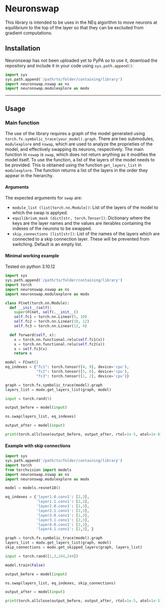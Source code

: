 # Neuronswap

This library is intended to be uses in the NEq algorithm to move neurons at equilibrium to the top of the layer so that they can be excluded from gradient computations.

## Installation

Neuronswap has not been uploaded yet to PyPA so to use it, download the repository and include it in your code using `sys.path.append()`:

```python
import sys
sys.path.append('/path/to/folder/containing/library')
import neuronswap.nswap as ns
import neuronswap.modulexplore as modx
```

****

## Usage

### Main function

The use of the library requires a graph of the model generated using `torch.fx.symbolic_trace(your_model).graph`. There are two submodules, `modulexplore` and `nswap`, which are used to analyze the proprieties of the model, and effectively swapping its neurons, respectively. The main function in `nswap` is `swap`, which does not return anything as it modifies the model itself. To use the function, a list of the layers of the model needs to be provided. This is obtained using the function `get_layers_list` in `modulexplore`. The function returns a list of the layers in the order they appear in the hierarchy.

#### Arguments

The expected arguments for `swap` are:

- `module_list (list[torch.nn.Module])`: List of the layers of the model to which the swap is applyed.
- `equilibrium_mask (dict[str, torch.Tensor])`: Dictionary where the keys are the layer names and the values are iterables containing the indexes of the neurons to be swapped.
- `skip_connections (list[str])`: List of the names of the layers which are connected to a skip connection layer. These will be prevented from switching. Default is an empty list.

#### Minimal working example

Tested on python 3.10.12

```python
import sys
sys.path.append('/path/to/folder/containing/library')
import torch
import neuronswap.nswap as ns
import neuronswap.modulexplore as modx

class FCnet(torch.nn.Module):
  def __init__(self):
    super(FCnet, self).__init__()
    self.fc1 = torch.nn.Linear(5, 10)
    self.fc2 = torch.nn.Linear(10, 12)
    self.fc3 = torch.nn.Linear(12, 4)

  def forward(self, x):
    x = torch.nn.functional.relu(self.fc1(x))
    x = torch.nn.functional.relu(self.fc2(x))
    x = self.fc3(x)
    return x

model = FCnet()
eq_indexes = {"fc1": torch.tensor([4, 9], device='cpu'),
              "fc2": torch.tensor([3, 6], device='cpu'),
              "fc3": torch.tensor([1, 2], device='cpu')}

graph = torch.fx.symbolic_trace(model).graph
layers_list = modx.get_layers_list(graph, model)

input = torch.rand(5)

output_before = model(input)

ns.swap(layers_list, eq_indexes)

output_after = model(input)

print(torch.allclose(output_before, output_after, rtol=1e-5, atol=1e-8))

```

#### Example with skip connections

```python
import sys
sys.path.append('/path/to/folder/containing/library')
import torch
from torchvision import models
import neuronswap.nswap as ns
import neuronswap.modulexplore as modx

model = models.resnet18()

eq_indexes = {'layer1.0.conv1': [2,3], 
              'layer1.1.conv1': [2,3], 
              'layer2.0.conv1': [2,3], 
              'layer2.1.conv1': [2,3], 
              'layer3.0.conv1': [2,3], 
              'layer3.1.conv1': [2,3], 
              'layer4.0.conv1': [2,3], 
              'layer4.1.conv1': [2,3], }

graph = torch.fx.symbolic_trace(model).graph
layers_list = modx.get_layers_list(graph, model)
skip_connections = modx.get_skipped_layers(graph, layers_list)

input = torch.rand([1,3,244,244])

model.train(False)

output_before = model(input)

ns.swap(layers_list, eq_indexes, skip_connections)

output_after = model(input)

print(torch.allclose(output_before, output_after, rtol=1e-5, atol=1e-5))

```